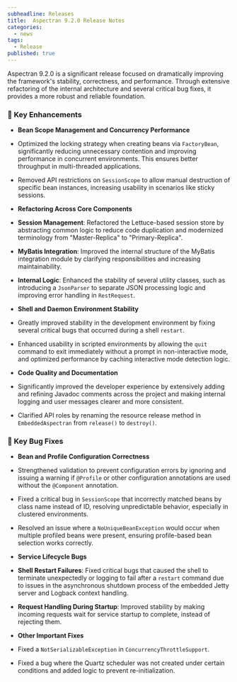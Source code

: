 ```yaml
---
subheadline: Releases
title:  Aspectran 9.2.0 Release Notes
categories:
  - news
tags:
  - Release
published: true
---
```


Aspectran 9.2.0 is a significant release focused on dramatically improving the framework's stability, correctness, and performance. Through extensive refactoring of the internal architecture and several critical bug fixes, it provides a more robust and reliable foundation.
<!--more-->

### 🚀 Key Enhancements

*   **Bean Scope Management and Concurrency Performance**
  *   Optimized the locking strategy when creating beans via `FactoryBean`, significantly reducing unnecessary contention and improving performance in concurrent environments. This ensures better throughput in multi-threaded applications.
  *   Removed API restrictions on `SessionScope` to allow manual destruction of specific bean instances, increasing usability in scenarios like sticky sessions.

*   **Refactoring Across Core Components**
  *   **Session Management**: Refactored the Lettuce-based session store by abstracting common logic to reduce code duplication and modernized terminology from "Master-Replica" to "Primary-Replica".
  *   **MyBatis Integration**: Improved the internal structure of the MyBatis integration module by clarifying responsibilities and increasing maintainability.
  *   **Internal Logic**: Enhanced the stability of several utility classes, such as introducing a `JsonParser` to separate JSON processing logic and improving error handling in `RestRequest`.

*   **Shell and Daemon Environment Stability**
  *   Greatly improved stability in the development environment by fixing several critical bugs that occurred during a shell `restart`.
  *   Enhanced usability in scripted environments by allowing the `quit` command to exit immediately without a prompt in non-interactive mode, and optimized performance by caching interactive mode detection logic.

*   **Code Quality and Documentation**
  *   Significantly improved the developer experience by extensively adding and refining Javadoc comments across the project and making internal logging and user messages clearer and more consistent.
  *   Clarified API roles by renaming the resource release method in `EmbeddedAspectran` from `release()` to `destroy()`.

### 🐞 Key Bug Fixes

*   **Bean and Profile Configuration Correctness**
  *   Strengthened validation to prevent configuration errors by ignoring and issuing a warning if `@Profile` or other configuration annotations are used without the `@Component` annotation.
  *   Fixed a critical bug in `SessionScope` that incorrectly matched beans by class name instead of ID, resolving unpredictable behavior, especially in clustered environments.
  *   Resolved an issue where a `NoUniqueBeanException` would occur when multiple profiled beans were present, ensuring profile-based bean selection works correctly.

*   **Service Lifecycle Bugs**
  *   **Shell Restart Failures**: Fixed critical bugs that caused the shell to terminate unexpectedly or logging to fail after a `restart` command due to issues in the asynchronous shutdown process of the embedded Jetty server and Logback context handling.
  *   **Request Handling During Startup**: Improved stability by making incoming requests wait for service startup to complete, instead of rejecting them.

*   **Other Important Fixes**
  *   Fixed a `NotSerializableException` in `ConcurrencyThrottleSupport`.
  *   Fixed a bug where the Quartz scheduler was not created under certain conditions and added logic to prevent re-initialization.

